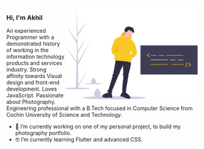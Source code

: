 <img align="right" src="https://github.com/akhilkrishnang/akhilkrishnang/blob/master/profile.svg" alt="Illustration for profile of akhilkrishnang" width=350px/>

### Hi, I'm Akhil 

An experienced Programmer with a demonstrated history of working in the information technology products and services industry. Strong affinity towards Visual design and front-end development. Loves JavaScript. Passionate about Photography. Engineering professional with a B.Tech focused in Computer Science from Cochin University of Science and Technology.

- 📱  I’m currently working on one of my personal project, to build my photography portfolio.
- 🤓 I’m currently learning Flutter and advanced CSS.

<!--
**akhilkrishnang/akhilkrishnang** is a ✨ _special_ ✨ repository because its `README.md` (this file) appears on your GitHub profile.

Here are some ideas to get you started:

- 🔭 I’m currently working on ...
- 🌱 I’m currently learning ...
- 👯 I’m looking to collaborate on ...
- 🤔 I’m looking for help with ...
- 💬 Ask me about ...
- 📫 How to reach me: ...
- 😄 Pronouns: ...
- ⚡ Fun fact: ...
-->
